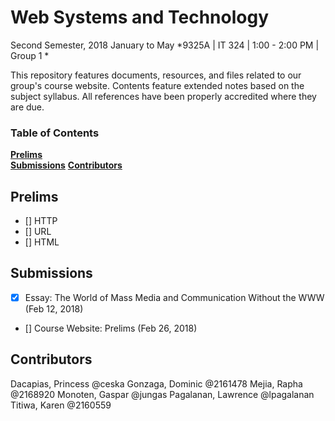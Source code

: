 # Web Systems and Technology

Second Semester, 2018 January to May
*9325A | IT 324 | 1:00 - 2:00 PM | Group 1 *

This repository features documents, resources, and files related to our group's course website. Contents feature extended notes based on the subject syllabus. All references have been properly accredited where they are due.

### Table of Contents

**[Prelims](#prelims)**<br>
**[Submissions](#submissions)**
**[Contributors](#credits)**

## Prelims

- [] HTTP
- [] URL
- [] HTML

## Submissions

- [x] Essay: The World of Mass Media and Communication Without the WWW (Feb 12, 2018)
- [] Course Website: Prelims (Feb 26, 2018)

## Contributors

Dacapias, Princess @ceska
Gonzaga, Dominic @2161478
Mejia, Rapha @2168920
Monoten, Gaspar @jungas
Pagalanan, Lawrence @lpagalanan
Titiwa, Karen @2160559